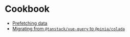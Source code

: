 # Cookbook

- [Prefetching data](./prefetching.md)
- [Migrating from `@tanstack/vue-query` to `@pinia/colada`](./migration-tvq.md)
